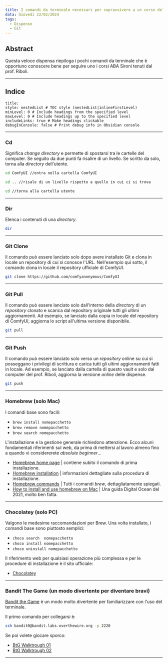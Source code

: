 ```yaml
---
title: I comandi da terminale necessari per sopravvivere a un corso del prof. Riboli
data: Giovedì 22/02/2024
tags:
  - Dispense
  - Git
---
```


## Abstract

Questa veloce dispensa riepiloga i pochi comandi da terminale che è opportuno conoscere bene per seguire uno i corsi ABA Sironi tenuti dal prof. Riboli. 

---

## Indice

```table-of-contents
title: 
style: nestedList # TOC style (nestedList|inlineFirstLevel)
minLevel: 0 # Include headings from the specified level
maxLevel: 0 # Include headings up to the specified level
includeLinks: true # Make headings clickable
debugInConsole: false # Print debug info in Obsidian console
```

---

### Cd

Significa *change directory* e permette di spostarsi tra le cartelle del computer. Se seguito da due punti fa risalire di un livello. Se scritto da solo, torna alla *directory* dell'utente.

```bash
cd ComfyUI //entra nella cartella ComfyUI

cd .. //risale di un livello rispetto a quello in cui ci si trova

cd //torna alla cartella utente
```

---

### Dir

Elenca i contenuti di una *directory*.

```bash
dir
```

---

### Git Clone

Il comando può essere lanciato solo dopo avere installato Git  e clona in locale un repository di cui si conosce l'URL. Nell'esempio qui sotto, il comando clona in locale il repository ufficiale di ComfyUI.

```bash
git clone https://github.com/comfyanonymous/ComfyUI
```

---

### Git Pull

Il comando può essere lanciato solo dall'interno della *directory* di un *repository* clonato e scarica dal repository originale tutti gli ultimi aggiornamenti. Ad esempio, se lanciato dalla copia in locale del repository di ComfyUI, aggiorna lo script all'ultima versione disponibile.

```bash
git pull
```

---

### Git Push

Il comando può essere lanciato solo verso un *repository* online su cui si posseggano i privilegi di scrittura e carica tutti gli ultimi aggiornamenti fatti in locale. Ad esempio, se lanciato dalla cartella di questo vault e solo dal computer del prof. Riboli, aggiorna la versione *online* delle dispense.

```bash
git push
```

---

### Homebrew (solo Mac)


I comandi base sono facili:

- `brew install nomepacchetto` 
- `brew remove nomepacchetto` 
 - `brew search nomepacchetto`
 
L'installazione e la gestione generale richiedono attenzione. Ecco alcuni fondamentali riferimenti sul web, da prima di mettersi al lavoro almeno fino a quando vi considererete *absolute beginner*...

- [Homebrew home page](https://brew.sh/) | contiene subito il comando di prima installazione.
- [Homebrew installation](https://docs.brew.sh/Installation) | informazioni dettagliate sulla procedura di installazione.
- [Homebrew commands](https://docs.brew.sh/Manpage#commands) | Tutti i comandi *brew*, dettagliatamente spiegati.
- [How to install and use homebrew on Mac](https://www.digitalocean.com/community/tutorials/how-to-install-and-use-homebrew-on-macos) | Una guida Digital Ocean del 2021, molto ben fatta.

---

### Chocolatey (solo PC)

Valgono le medesime raccomandazioni per Brew. Una volta installato, i comandi base sono piuttosto semplici:

- `choco search  nomepacchetto`
- `choco install nomepacchetto`
- `choco uninstall nomepacchetto`

Il riferimento web per qualsiasi operazione più complessa e per le procedure di installazione è il sito ufficiale:

- [Chocolatey](https://chocolatey.org/)

---

### Bandit The Game (un modo divertente per diventare bravi)

[Bandit the Game](https://overthewire.org/wargames/bandit/) è un modo molto divertente per familiarizzare con l'uso del terminale.

Il primo comando per collegarsi è:

```bash
ssh bandit0@bandit.labs.overthewire.org -p 2220
```

Se poi volete giocare sporco:

- [BtG Walktrough 01](https://home.adelphi.edu/~ni21347/cybersecgames/OverTheWire/Bandit/index.html)
- [BtG Walktrough 02](https://mayadevbe.me/posts/overthewire/bandit/overview/)

---
